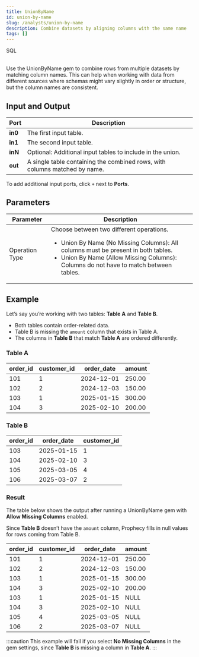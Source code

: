 ```yaml
---
title: UnionByName
id: union-by-name
slug: /analysts/union-by-name
description: Combine datasets by aligning columns with the same name
tags: []
---
```


<span class="badge">SQL</span><br/><br/>

Use the UnionByName gem to combine rows from multiple datasets by matching column names. This can help when working with data from different sources where schemas might vary slightly in order or structure, but the column names are consistent.

## Input and Output

| Port    | Description                                                                |
| ------- | -------------------------------------------------------------------------- |
| **in0** | The first input table.                                                     |
| **in1** | The second input table.                                                    |
| **inN** | Optional: Additional input tables to include in the union.                 |
| **out** | A single table containing the combined rows, with columns matched by name. |

To add additional input ports, click `+` next to **Ports**.

## Parameters

| Parameter      | Description                                                                                                                                                                                                                                              |
| -------------- | -------------------------------------------------------------------------------------------------------------------------------------------------------------------------------------------------------------------------------------------------------- |
| Operation Type | Choose between two different operations.<ul class="table-list"><li>Union By Name (No Missing Columns): All columns must be present in both tables.</li><li>Union By Name (Allow Missing Columns): Columns do not have to match between tables.</li></ul> |

## Example

Let’s say you’re working with two tables: **Table A** and **Table B**.

- Both tables contain order-related data.
- Table B is missing the `amount` column that exists in Table A.
- The columns in **Table B** that match **Table A** are ordered differently.

### Table A

<div class="table-example">

| order_id | customer_id | order_date | amount |
| -------- | ----------- | ---------- | ------ |
| 101      | 1           | 2024-12-01 | 250.00 |
| 102      | 2           | 2024-12-03 | 150.00 |
| 103      | 1           | 2025-01-15 | 300.00 |
| 104      | 3           | 2025-02-10 | 200.00 |

</div>

### Table B

<div class="table-example">

| order_id | order_date | customer_id |
| -------- | ---------- | ----------- |
| 103      | 2025-01-15 | 1           |
| 104      | 2025-02-10 | 3           |
| 105      | 2025-03-05 | 4           |
| 106      | 2025-03-07 | 2           |

</div>

### Result

The table below shows the output after running a UnionByName gem with **Allow Missing Columns** enabled.

Since **Table B** doesn’t have the `amount` column, Prophecy fills in null values for rows coming from Table B.

<div class="table-example">

| order_id | customer_id | order_date | amount |
| -------- | ----------- | ---------- | ------ |
| 101      | 1           | 2024-12-01 | 250.00 |
| 102      | 2           | 2024-12-03 | 150.00 |
| 103      | 1           | 2025-01-15 | 300.00 |
| 104      | 3           | 2025-02-10 | 200.00 |
| 103      | 1           | 2025-01-15 | NULL   |
| 104      | 3           | 2025-02-10 | NULL   |
| 105      | 4           | 2025-03-05 | NULL   |
| 106      | 2           | 2025-03-07 | NULL   |

</div>

:::caution
This example will fail if you select **No Missing Columns** in the gem settings, since **Table B** is missing a column in **Table A**.
:::
